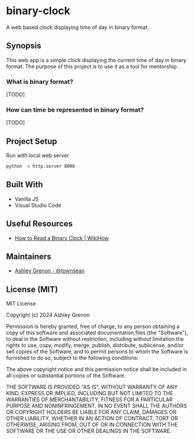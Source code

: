 # binary-clock
A web based clock displaying time of day in binary format.

## Synopsis

This web app is a simple clock displaying the current time of day in binary format. The purpose of this project is to use it as a tool for mentorship. 

### What is binary format?

[TODO]

### How can time be represented in binary format?

[TODO]

## Project Setup

Run with local web server

```bash
python -m http.server 8000
```

## Built With

* Vanilla JS
* Visual Studio Code

## Useful Resources

* [How to Read a Binary Clock | WikiHow](https://www.wikihow.com/Read-a-Binary-Clock)

## Maintainers

* [Ashley Grenon - @townsean](https://github.com/townsean)

## License (MIT)

MIT License

Copyright (c) 2024 Ashley Grenon

Permission is hereby granted, free of charge, to any person obtaining a copy
of this software and associated documentation files (the "Software"), to deal
in the Software without restriction, including without limitation the rights
to use, copy, modify, merge, publish, distribute, sublicense, and/or sell
copies of the Software, and to permit persons to whom the Software is
furnished to do so, subject to the following conditions:

The above copyright notice and this permission notice shall be included in all
copies or substantial portions of the Software.

THE SOFTWARE IS PROVIDED "AS IS", WITHOUT WARRANTY OF ANY KIND, EXPRESS OR
IMPLIED, INCLUDING BUT NOT LIMITED TO THE WARRANTIES OF MERCHANTABILITY,
FITNESS FOR A PARTICULAR PURPOSE AND NONINFRINGEMENT. IN NO EVENT SHALL THE
AUTHORS OR COPYRIGHT HOLDERS BE LIABLE FOR ANY CLAIM, DAMAGES OR OTHER
LIABILITY, WHETHER IN AN ACTION OF CONTRACT, TORT OR OTHERWISE, ARISING FROM,
OUT OF OR IN CONNECTION WITH THE SOFTWARE OR THE USE OR OTHER DEALINGS IN THE
SOFTWARE.